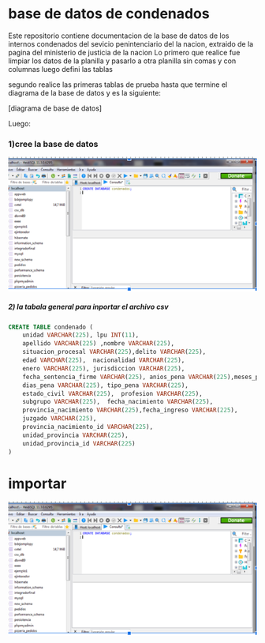 # base de datos de condenados
Este repositorio contiene documentacion de la base de datos de los internos condenados  del sevicio penintenciario del la nacion,
extraido de la pagina del  ministerio de  justicia  de la nacion
Lo primero que realice fue limpiar los datos de la planilla y pasarlo
a otra planilla sin comas y con columnas
luego defini las tablas

segundo realice las primeras tablas de prueba
hasta que termine el diagrama
de la base de datos y es la siguiente:

[diagrama de base de datos]

Luego:
### 1)cree la base de datos
![This is an alt text.](https://github.com/lean-23/trabajo_de_base_de_datos/blob/main/tp-1.png)

##### 2) la tabala general para inportar el archivo csv
```sql
CREATE TABLE condenado (
	unidad VARCHAR(225), lpu INT(11),
	apellido VARCHAR(225) ,nombre VARCHAR(225),
	situacion_procesal VARCHAR(225),delito VARCHAR(225),
	edad VARCHAR(225),	nacionalidad VARCHAR(225),
	enero VARCHAR(225), jurisdiccion VARCHAR(225),
	fecha_sentencia_firme VARCHAR(225), anios_pena VARCHAR(225),meses_penas VARCHAR(225),
	dias_pena VARCHAR(225),	tipo_pena VARCHAR(225),
	estado_civil VARCHAR(225),	profesion VARCHAR(225),
	subgrupo VARCHAR(225),	fecha_nacimiento VARCHAR(225),
	provincia_nacimiento VARCHAR(225),fecha_ingreso VARCHAR(225),
	juzgado VARCHAR(225),
	provincia_nacimiento_id VARCHAR(225),
	unidad_provincia VARCHAR(225),
	unidad_provincia_id VARCHAR(225) 
)
```
# importar
![This is an alt text.](https://github.com/lean-23/trabajo_de_base_de_datos/blob/main/tp-1.png) 
